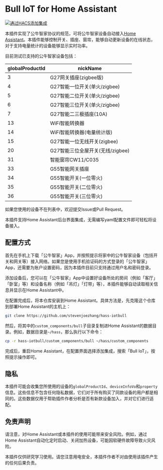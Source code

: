 # Bull IoT for Home Assistant

[![通过HACS添加集成](https://my.home-assistant.io/badges/hacs_repository.svg)](https://my.home-assistant.io/redirect/hacs_repository/?owner=stevenjoezhang&repository=hass-iotbull&category=integration)

本插件实现了公牛智家协议的规范，可将公牛智家设备自动接入[Home Assistant](https://www.home-assistant.io)。本插件能够控制开关、插座、窗帘，能够自动更新设备的在线状态，对于支持电量统计的设备能够显示实时功率。

目前测试已支持的公牛智家设备包括：

| globalProductId | nickName |
| - | - |
| 3 | G27网关插座(zigbee版) |
| 4 | G27智能一位开关(单火/zigbee) |
| 5 | G27智能二位开关(单火/zigbee) |
| 6 | G27智能三位开关(单火/zigbee) |
| 7 | G27智能二三极插座(10A) |
| 13 | WiFi智能转换器 |
| 14 | WiFi智能转换器(电量统计版) |
| 15 | G27智能一位无线开关(zigbee) |
| 20 | G27智能三位全屋开关(无线/zigbee) |
| 31 | 智能窗帘CW11/C035 |
| 33 | G55智能网关插座 |
| 34 | G55智能开关(一位零火) |
| 35 | G55智能开关(二位零火) |
| 36 | G55智能开关(三位零火) |

如果您使用的设备不在列表中，欢迎提交Issue或Pull Request。

本插件支持Home Assistant后台界面集成，无需编写yaml配置文件即可轻松将设备接入。

## 配置方式

首先在手机上下载「公牛智家」App，并按照提示将家中的公牛智家设备（包括开关和网关等）接入网络。如果您是使用手机验证码的方式登录的「公牛智家」App，还需要为账户设置密码，因为本插件目前只支持通过用户名和密码登录。

添加设备后，您可以在「公牛智家」App中设置好设备所处的房间（例如「客厅」「卧室」等）和设备名称（例如「吊灯」「灯带」等），本插件能够自动读取相关信息并显示在Home Assistant中。

在配置完成后，将本仓库安装到Home Assistant。具体方法是，先克隆这个仓库到部署Home Assistant的主机上：

```sh
git clone https://github.com/stevenjoezhang/hass-iotbull
```

然后，将其中的`custom_components/bull`子目录复制进Home Assistant的数据目录。例如，数据目录是`~/hass`，那么执行以下命令：

```sh
cp -r hass-iotbull/custom_components/bull ~/hass/custom_components
```

完成后，重启Home Assistant，在配置界面选择添加集成，搜索「Bull IoT」，按照提示操作即可。

## 隐私

本插件可能会收集您所使用的设备的`globalProductId`、`deviceInfoVo`和`property`信息。这些信息不包含任何隐私数据，它们对于所有购买了同款设备的用户都是相同的。这些数据仅用于帮助插件作者分析是否有新款设备加入，并对它们进行适配。

## 免责声明

请注意，对Home Assistant或本插件的使用可能带来安全风险。例如，通过Home Assistant自动化定时启动、关闭加热设备，可能因软硬件故障导致火灾风险。

本插件仅供研究学习使用。请您注意用电安全，本插件作者不对由使用该插件产生的任何后果负责。
